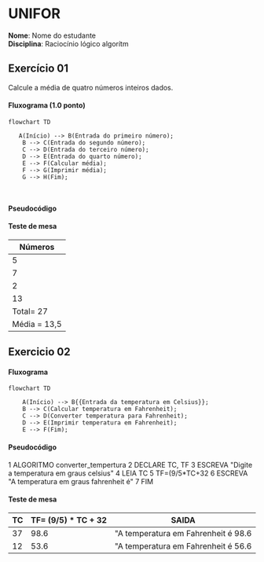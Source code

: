 # UNIFOR
**Nome**: Nome do estudante <br>
**Disciplina**: Raciocínio lógico algorítm

## Exercício 01
Calcule a média de quatro números inteiros dados.
#### Fluxograma (1.0 ponto)

```mermaid 
flowchart TD 

   A(Início) --> B(Entrada do primeiro número);
    B --> C(Entrada do segundo número);
    C --> D(Entrada do terceiro número);
    D --> E(Entrada do quarto número);
    E --> F(Calcular média);
    F --> G(Imprimir média);
    G --> H(Fim);



```

#### Pseudocódigo 

#### Teste de mesa 
| Números      | 
|      --      | 
| 5            | 
| 7            |
| 2            |
| 13           |
|Total= 27     |
| Média = 13,5 |

## Exercicio 02 

#### Fluxograma 
``` mermaid 
flowchart TD

    A(Início) --> B{{Entrada da temperatura em Celsius}};
    B --> C(Calcular temperatura em Fahrenheit);
    C --> D(Converter temperatura para Fahrenheit);
    D --> E(Imprimir temperatura em Fahrenheit);
    E --> F(Fim);

```

#### Pseudocódigo 
1 ALGORITMO converter_tempertura 
2 DECLARE TC, TF
3 ESCREVA "Digite a temperatura em graus celsius"
4 LEIA TC
5 TF=(9/5*TC+32
6 ESCREVA "A temperatura em graus fahrenheit é"
7 FIM
#### Teste de mesa
|  TC  | TF= (9/5) * TC + 32 | SAIDA
|      --      |    --    |    --    |
| 37  | 98.6  | "A temperatura em Fahrenheit é 98.6 |
| 12  | 53.6  | "A temperatura em Fahrenheit é 56.6 |


